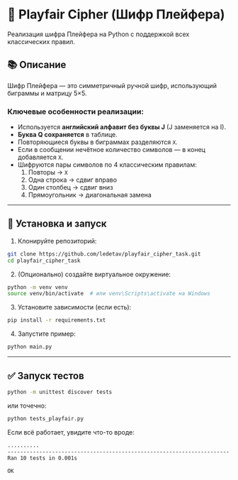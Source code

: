 # 🔐 Playfair Cipher (Шифр Плейфера)

Реализация шифра Плейфера на Python с поддержкой всех классических правил.

## 📚 Описание

Шифр Плейфера — это симметричный ручной шифр, использующий биграммы и матрицу 5×5.

### Ключевые особенности реализации:

- Используется **английский алфавит без буквы J** (J заменяется на I).
- **Буква Q сохраняется** в таблице.
- Повторяющиеся буквы в биграммах разделяются `X`.
- Если в сообщении нечётное количество символов — в конец добавляется `X`.
- Шифруются пары символов по 4 классическим правилам:
  1. Повторы → `X`
  2. Одна строка → сдвиг вправо
  3. Один столбец → сдвиг вниз
  4. Прямоугольник → диагональная замена

---

## 🚀 Установка и запуск

1. Клонируйте репозиторий:

```bash
git clone https://github.com/ledetav/playfair_cipher_task.git
cd playfair_cipher_task
```
2. (Опционально) создайте виртуальное окружение:

```bash
python -m venv venv
source venv/bin/activate  # или venv\Scripts\activate на Windows
```
3. Установите зависимости (если есть):

```bash
pip install -r requirements.txt
```

4. Запустите пример:

```bash
python main.py
```
---

## ✅ Запуск тестов

```bash
python -m unittest discover tests
```

или точечно:

```bash
python tests_playfair.py
```

Если всё работает, увидите что-то вроде:
```bash
..........
----------------------------------------------------------------------
Ran 10 tests in 0.001s

OK
```
